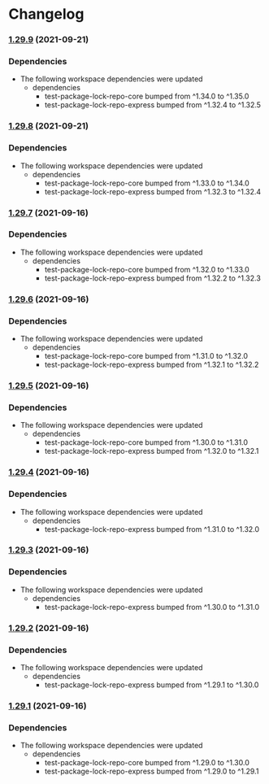 # Changelog

### [1.29.9](https://www.github.com/willarmiros/test-package-lock-repo/compare/test-package-lock-repo-v1.29.8...test-package-lock-repo-v1.29.9) (2021-09-21)


### Dependencies

* The following workspace dependencies were updated
  * dependencies
    * test-package-lock-repo-core bumped from ^1.34.0 to ^1.35.0
    * test-package-lock-repo-express bumped from ^1.32.4 to ^1.32.5

### [1.29.8](https://www.github.com/willarmiros/test-package-lock-repo/compare/test-package-lock-repo-v1.29.7...test-package-lock-repo-v1.29.8) (2021-09-21)


### Dependencies

* The following workspace dependencies were updated
  * dependencies
    * test-package-lock-repo-core bumped from ^1.33.0 to ^1.34.0
    * test-package-lock-repo-express bumped from ^1.32.3 to ^1.32.4

### [1.29.7](https://www.github.com/willarmiros/test-package-lock-repo/compare/test-package-lock-repo-v1.29.6...test-package-lock-repo-v1.29.7) (2021-09-16)


### Dependencies

* The following workspace dependencies were updated
  * dependencies
    * test-package-lock-repo-core bumped from ^1.32.0 to ^1.33.0
    * test-package-lock-repo-express bumped from ^1.32.2 to ^1.32.3

### [1.29.6](https://www.github.com/willarmiros/test-package-lock-repo/compare/test-package-lock-repo-v1.29.5...test-package-lock-repo-v1.29.6) (2021-09-16)


### Dependencies

* The following workspace dependencies were updated
  * dependencies
    * test-package-lock-repo-core bumped from ^1.31.0 to ^1.32.0
    * test-package-lock-repo-express bumped from ^1.32.1 to ^1.32.2

### [1.29.5](https://www.github.com/willarmiros/test-package-lock-repo/compare/test-package-lock-repo-v1.29.4...test-package-lock-repo-v1.29.5) (2021-09-16)


### Dependencies

* The following workspace dependencies were updated
  * dependencies
    * test-package-lock-repo-core bumped from ^1.30.0 to ^1.31.0
    * test-package-lock-repo-express bumped from ^1.32.0 to ^1.32.1

### [1.29.4](https://www.github.com/willarmiros/test-package-lock-repo/compare/test-package-lock-repo-v1.29.3...test-package-lock-repo-v1.29.4) (2021-09-16)


### Dependencies

* The following workspace dependencies were updated
  * dependencies
    * test-package-lock-repo-express bumped from ^1.31.0 to ^1.32.0

### [1.29.3](https://www.github.com/willarmiros/test-package-lock-repo/compare/test-package-lock-repo-v1.29.2...test-package-lock-repo-v1.29.3) (2021-09-16)


### Dependencies

* The following workspace dependencies were updated
  * dependencies
    * test-package-lock-repo-express bumped from ^1.30.0 to ^1.31.0

### [1.29.2](https://www.github.com/willarmiros/test-package-lock-repo/compare/test-package-lock-repo-v1.29.1...test-package-lock-repo-v1.29.2) (2021-09-16)


### Dependencies

* The following workspace dependencies were updated
  * dependencies
    * test-package-lock-repo-express bumped from ^1.29.1 to ^1.30.0

### [1.29.1](https://www.github.com/willarmiros/test-package-lock-repo/compare/test-package-lock-repo-v1.29.0...test-package-lock-repo-v1.29.1) (2021-09-16)


### Dependencies

* The following workspace dependencies were updated
  * dependencies
    * test-package-lock-repo-core bumped from ^1.29.0 to ^1.30.0
    * test-package-lock-repo-express bumped from ^1.29.0 to ^1.29.1
